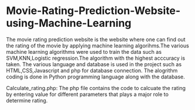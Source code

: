 # Movie-Rating-Prediction-Website-using-Machine-Learning
The movie rating prediction website is the website where one can find out the rating of the movie by applying machine learning algorihms.The various machine learning algorithms were used to train the data such as SVM,KNN,Logistic regression.The algorithm with the highest acccuracy is taken. The various language and database is used in the project such as HTML,CSS,Javascript and php for database connection.
The alogrithm coding is done in Python programming language along with the database.

Calculate_rating.php: The php file contains the code to calcuate the rating by entering value for different parameters that plays a major role to determine rating.



